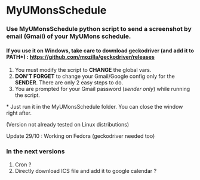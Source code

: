 # MyUMonsSchedule
### Use MyUMonsSchedule python script to send a screenshot by email (Gmail) of your MyUMons schedule.
#### If you use it on Windows, take care to download geckodriver (and add it to PATH*) : https://github.com/mozilla/geckodriver/releases
1) You must modify the script to **CHANGE** the global vars.
2) **DON'T FORGET** to change your Gmail/Google config only for the **SENDER**. There are only 2 easy steps to do.
3) You are prompted for your Gmail password (*sender only*) while running the script.

\* Just run it in the MyUMonsSchedule folder. You can close the window right after.

(Version not already tested on Linux distributions)

Update 29/10 : Working on Fedora (geckodriver needed too)

### In the next versions
1) Cron ?
2) Directly download ICS file and add it to google calendar ?
